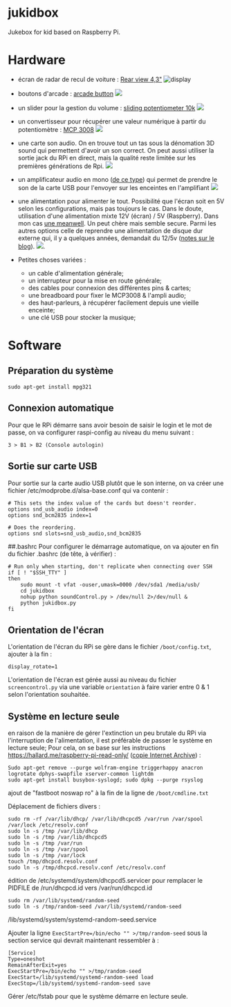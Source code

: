 # jukidbox
Jukebox for kid based on Raspberry Pi.

# Hardware

- écran de radar de recul de voiture : [Rear view 4,3"](https://www.ebay.fr/sch/i.html?_from=R40&_sacat=0&_nkw=rear+view+4%2C3&LH_PrefLoc=2&_sop=15) 
![display](img/screen.jpg) 

- boutons d'arcade : [arcade button](https://www.ebay.fr/sch/i.html?_from=R40&_sacat=0&_nkw=arcade+button&LH_PrefLoc=2&_sop=15) 
![](img/arcade_button.jpg) 

- un slider pour la gestion du volume : [sliding potentiometer 10k](https://www.ebay.fr/sch/i.html?_odkw=arcade+button&LH_PrefLoc=2&_sop=15&_osacat=0&_from=R40&_trksid=p2045573.m570.l1313.TR3.TRC2.A0.H0.Xpotentiometer+10k+sliding.TRS0&_nkw=potentiometer+10k+sliding&_sacat=0) 
![](img/sliding.jpg) 

- un convertisseur pour récupérer une valeur numérique à partir du potentiomètre : [MCP 3008](https://www.ebay.fr/itm/MCP3008-I-P-Convertisseur-analogique-vers-num%C3%A9rique-Octal-16DIP/152465009958?ssPageName=STRK%3AMEBIDX%3AIT&_trksid=p2057872.m2749.l2649)
![](img/mcp3008.jpg) 

- une carte son audio. On en trouve tout un tas sous la dénomation 3D sound qui permettent d'avoir un son correct. On peut aussi utiliser la sortie jack du RPi en direct, mais la qualité reste limitée sur les premières générations de Rpi.
![](img/usb_audio.jpeg)

- un amplificateur audio en mono ([de ce type](https://www.adafruit.com/product/2130)) qui permet de prendre le son de la carte USB pour l'envoyer sur les enceintes en l'amplifiant
![](img/pam8302.jpg) 

- une alimentation pour alimenter le tout. Possibilité que l'écran soit en 5V selon les configurations, mais pas toujours le cas. Dans le doute, utilisation d'une alimentation mixte 12V (écran) / 5V (Raspberry). Dans mon cas [une meanwell](https://fr.rs-online.com/web/p/alimentations-a-decoupage/6447073/). Un peut chère mais semble secure. Parmi les autres options celle de reprendre une alimentation de disque dur externe qui, il y a quelques années, demandait du 12/5v ([notes sur le blog](http://www.geobib.fr/blog/2016-09-25-alimentation)).
![](img/alim.jpeg).

- Petites choses variées : 
 	- un cable d'alimentation générale;
 	- un interrupteur pour la mise en route générale;
 	- des cables pour connexion des différentes pins & cartes;
 	- une breadboard pour fixer le MCP3008 & l'ampli audio;
 	- des haut-parleurs, à récupérer facilement depuis une vieille enceinte;
 	- une clé USB pour stocker la musique;
 	
# Software
## Préparation du système
```
sudo apt-get install mpg321
```

## Connexion automatique
Pour que le RPi démarre sans avoir besoin de saisir le login et le mot de passe, on va configurer raspi-config au niveau du menu suivant :
```
3 > B1 > B2 (Console autologin)
```

## Sortie sur carte USB
Pour sortie sur la carte audio USB plutôt que le son interne, on va créer une fichier /etc/modprobe.d/alsa-base.conf qui va contenir : 

```
# This sets the index value of the cards but doesn't reorder.
options snd_usb_audio index=0
options snd_bcm2835 index=1

# Does the reordering.
options snd slots=snd_usb_audio,snd_bcm2835
```

##.bashrc
Pour configurer le démarrage automatique, on va ajouter en fin du fichier .bashrc (de tête, à vérifier) :

```
# Run only when starting, don't replicate when connecting over SSH
if [ ! "$SSH_TTY" ]
then
	sudo mount -t vfat -ouser,umask=0000 /dev/sda1 /media/usb/
	cd jukidbox
	nohup python soundControl.py > /dev/null 2>/dev/null &
	python jukidbox.py
fi
```

## Orientation de l'écran
L'orientation de l'écran du RPi se gère dans le fichier ```/boot/config.txt```, ajouter à la fin :
```
display_rotate=1
```

L'orientation de l'écran est gérée aussi au niveau du fichier ```screencontrol.py``` via une variable ```orientation``` à faire varier entre 0 & 1 selon l'orientation souhaitée.

## Système en lecture seule
en raison de la manière de gérer l'extinction un peu brutale du RPi via l'interruption de l'alimentation, il est préférable de passer le système en lecture seule; Pour cela, on se base sur les instructions https://hallard.me/raspberry-pi-read-only/ ([copie Internet Archive](https://web.archive.org/web/20191008200136/https://hallard.me/raspberry-pi-read-only/)) : 

```
Sudo apt-get remove --purge wolfram-engine triggerhappy anacron logrotate dphys-swapfile xserver-common lightdm
sudo apt-get install busybox-syslogd; sudo dpkg --purge rsyslog
```

ajout de "fastboot noswap ro" à la fin de la ligne de ```/boot/cmdline.txt```

Déplacement de fichiers divers : 
```
sudo rm -rf /var/lib/dhcp/ /var/lib/dhcpcd5 /var/run /var/spool /var/lock /etc/resolv.conf
sudo ln -s /tmp /var/lib/dhcp
sudo ln -s /tmp /var/lib/dhcpcd5
sudo ln -s /tmp /var/run
sudo ln -s /tmp /var/spool
sudo ln -s /tmp /var/lock
touch /tmp/dhcpcd.resolv.conf
sudo ln -s /tmp/dhcpcd.resolv.conf /etc/resolv.conf
```

édition de /etc/systemd/system/dhcpcd5.servicer pour remplacer le PIDFILE de /run/dhcpcd.id vers /var/run/dhcpcd.id

```
sudo rm /var/lib/systemd/random-seed
sudo ln -s /tmp/random-seed /var/lib/systemd/random-seed
```

/lib/systemd/system/systemd-random-seed.service

Ajouter la ligne  ```ExecStartPre=/bin/echo "" >/tmp/random-seed``` sous la section  service qui devrait maintenant ressembler à : 

```
[Service]
Type=oneshot
RemainAfterExit=yes
ExecStartPre=/bin/echo "" >/tmp/random-seed
ExecStart=/lib/systemd/systemd-random-seed load
ExecStop=/lib/systemd/systemd-random-seed save
```

Gérer /etc/fstab pour que le système démarre en lecture seule.